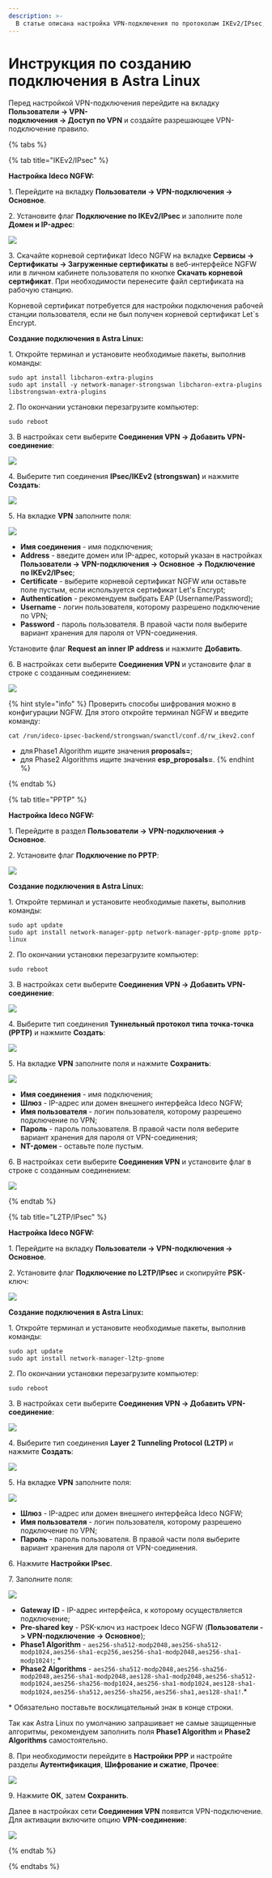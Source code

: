 ```yaml
---
description: >-
  В статье описана настройка VPN-подключения по протоколам IKEv2/IPsec, L2TP/IPsec и PPTP.
---
```


# Инструкция по созданию подключения в Astra Linux

Перед настройкой VPN-подключения перейдите на вкладку **Пользователи -> VPN-** \
**подключения -> Доступ по VPN** и создайте разрешающее VPN-подключение правило.

{% tabs %}

{% tab title="IKEv2/IPsec" %}

**Настройка Ideco NGFW:**

1\. Перейдите на вкладку **Пользователи -> VPN-подключения -> Основное**.

2\. Установите флаг **Подключение по IKEv2/IPsec** и заполните поле **Домен и IP-адрес**:

![](/.gitbook/assets/vpn-authorization8.png)

3\. Скачайте корневой сертификат Ideco NGFW на вкладке **Сервисы -> Сертификаты -> Загруженные сертификаты** в веб-интерфейсе NGFW или в личном кабинете пользователя по кнопке **Скачать корневой сертификат**. При необходимости перенесите файл сертификата на рабочую станцию.

Корневой сертификат потребуется для настройки подключения рабочей станции пользователя, если не был получен корневой сертификат Let\`s Encrypt.

**Создание подключения в Astra Linux:**

1\. Откройте терминал и установите необходимые пакеты, выполнив команды:

```
sudo apt install libcharon-extra-plugins
sudo apt install -y network-manager-strongswan libcharon-extra-plugins libstrongswan-extra-plugins
```

2\. По окончании установки перезагрузите компьютер:

```
sudo reboot
```

3\. В настройках сети выберите **Соединения VPN -> Добавить VPN-соединение**:

![](/.gitbook/assets/connection-for-astra-linux1.png)

4\. Выберите тип соединения **IPsec/IKEv2 (strongswan)** и нажмите **Создать**:

![](/.gitbook/assets/connection-for-astra-linux5.png)

5\. На вкладке **VPN** заполните поля:

![](/.gitbook/assets/astra1.png)

* **Имя соединения** - имя подключения;
* **Address** - введите домен или IP-адрес, который указан в настройках **Пользователи -> VPN-подключения -> Основное -> Подключение по IKEv2/IPsec**;
* **Certificate** - выберите корневой сертификат NGFW или оставьте поле пустым, если используется сертификат Let's Encrypt;
* **Authentication** - рекомендуем выбрать EAP (Username/Password);
* **Username** - логин пользователя, которому разрешено подключение по VPN;
* **Password** - пароль пользователя. В правой части поля выберите вариант хранения для пароля от VPN-соединения.

Установите флаг **Request an inner IP address** и нажмите **Добавить**.

6\. В настройках сети выберите **Соединения VPN** и установите флаг в строке с созданным соединением:

![](/.gitbook/assets/astra2.png)

{% hint style="info" %}
Проверить способы шифрования можно в конфигурации NGFW. Для этого откройте терминал NGFW и введите команду:

```
cat /run/ideco-ipsec-backend/strongswan/swanctl/conf.d/rw_ikev2.conf
```

* для Phase1 Algorithm ищите значения **proposals=**;
* для Phase2 Algorithms ищите значения **esp_proposals=**.
{% endhint %}

{% endtab %}

{% tab title="PPTP" %}

**Настройка Ideco NGFW:**

1\. Перейдите в раздел **Пользователи -> VPN-подключения -> Основное**.

2\. Установите флаг **Подключение по PPTP**:

![](/.gitbook/assets/vpn-authorization4.png)

**Создание подключения в Astra Linux:**

1\. Откройте терминал и установите необходимые пакеты, выполнив команды:

```
sudo apt update
sudo apt install network-manager-pptp network-manager-pptp-gnome pptp-linux 
```

2\. По окончании установки перезагрузите компьютер:

```
sudo reboot
```

3\. В настройках сети выберите **Соединения VPN -> Добавить VPN-соединение**:

![](/.gitbook/assets/astra6.png)

4\. Выберите тип соединения **Туннельный протокол типа точка-точка (PPTP)** и нажмите **Создать**:

![](/.gitbook/assets/connection-for-astra-linux6.png)

5\. На вкладке **VPN** заполните поля и нажмите **Сохранить**:

![](/.gitbook/assets/connection-for-astra-linux7.png)

* **Имя соединения** - имя подключения;
* **Шлюз** - IP-адрес или домен внешнего интерфейса Ideco NGFW;
* **Имя пользователя** - логин пользователя, которому разрешено подключение по VPN;
* **Пароль** - пароль пользователя. В правой части поля веберите вариант хранения для пароля от VPN-соединения;
* **NT-домен** - оставьте поле пустым.

6\. В настройках сети выберите **Соединения VPN** и установите флаг в строке с созданным соединением:

![](/.gitbook/assets/astra5.png)

{% endtab %}

{% tab title="L2TP/IPsec" %}

**Настройка Ideco NGFW:**

1\. Перейдите на вкладку **Пользователи -> VPN-подключения -> Основное**.

2\. Установите флаг **Подключение по L2TP/IPsec** и скопируйте **PSK**-ключ:

![](/.gitbook/assets/vpn-authorization3.png)

**Создание подключения в Astra Linux:**

1\. Откройте терминал и установите необходимые пакеты, выполнив команды:
```
sudo apt update
sudo apt install network-manager-l2tp-gnome
```

2\. По окончании установки перезагрузите компьютер:

```
sudo reboot
```

3\. В настройках сети выберите **Соединения VPN -> Добавить VPN-соединение**:

![](/.gitbook/assets/connection-for-astra-linux1.png)

4\. Выберите тип соединения **Layer 2 Tunneling Protocol (L2TP)** и нажмите **Создать**:

![](/.gitbook/assets/connection-for-astra-linux2.png)

5\. На вкладке **VPN** заполните поля:

![](/.gitbook/assets/connection-for-astra-linux3.png)

* **Шлюз** - IP-адрес или домен внешнего интерфейса Ideco NGFW;
* **Имя пользователя** - логин пользователя, которому разрешено подключение по VPN;
* **Пароль** - пароль пользователя. В правой части поля выберите вариант хранения для пароля от VPN-соединения.

6\. Нажмите **Настройки IPsec**.

7\. Заполните поля:

![](/.gitbook/assets/astra3.png)

* **Gateway ID** - IP-адрес интерфейса, к которому осуществляется подключение;
* **Pre-shared key** -  PSK-ключ из настроек Ideco NGFW (**Пользователи -> VPN-подключение -> Основное**);
* **Phase1 Algorithm** - `aes256-sha512-modp2048,aes256-sha512-modp1024,aes256-sha1-ecp256,aes256-sha1-modp2048,aes256-sha1-modp1024!`; \*
* **Phase2 Algorithms** - `aes256-sha512-modp2048,aes256-sha256-modp2048,aes256-sha1-modp2048,aes128-sha1-modp2048,aes256-sha512-modp1024,aes256-sha256-modp1024,aes256-sha1-modp1024,aes128-sha1-modp1024,aes256-sha512,aes256-sha256,aes256-sha1,aes128-sha1!`.\*

\* Обязательно поставьте восклицательный знак в конце строки.

Так как Astra Linux по умолчанию запрашивает не самые защищенные алгоритмы, рекомендуем заполнить поля **Phase1 Algorithm** и **Phase2 Algorithms** самостоятельно.

8\. При необходимости перейдите в **Настройки РРР** и настройте разделы **Аутентификация**, **Шифрование и сжатие**, **Прочее**:

![](/.gitbook/assets/astra4.png)

9\. Нажмите **OК**, затем **Сохранить**.

Далее в настройках сети **Соединения VPN** появится VPN-подключение. Для активации включите опцию **VPN-соединение**:

![](/.gitbook/assets/connection-for-astra-linux4.png)

{% endtab %}

{% endtabs %}